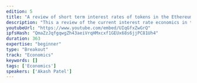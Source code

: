 ```yaml
---
edition: 5
title: "A review of short term interest rates of tokens in the Ethereum Defi space, why they exist and how to interact with those smart contracts"
description: "This a review of the current interest rate economics in the Ethereum space. A quick look at loanscan.io will show tons of projects interacting with each other to create lending and borrowing opportunities. We are here to review why they exist and show on a practical level how to interact with these smart contracts. Most use cases will be earning a high-interest rate or getting a loan of a cryptocurrency.How do you make sure your money is safe, what risks are you taking, how is this different than lending/borrowing money in the \"real\" world? We will go through a practical example of taking USD and entering the crypto world, interacting with a smart contract and earning interest. The hope is to teach anyone to do this in 10 minutes."
youtubeUrl: "https://www.youtube.com/embed/UIqGfxZwGrQ"
ipfsHash: "QmaZzJqfgqwgZh43aeiVrqHMxcxf1GEUx68s6jjPC81Uh4"
duration: 363
expertise: "beginner"
type: "Breakout"
track: "Economics"
keywords: []
tags: ['Economics']
speakers: ['Akash Patel']
---
```


